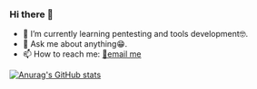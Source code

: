 ### Hi there 👋

<!--
**HackerBar-Sec/HackerBar-Sec** is a ✨ _special_ ✨ repository because its `README.md` (this file) appears on your GitHub profile.

Here are some ideas to get you started:
-->
- 🌱 I’m currently learning pentesting and tools development🤓.
- 💬 Ask me about anything😁.
- 📫 How to reach me: [📧email me](mailto:sg3599422@gmail.com?subject=[GitHub]%20Source%20profile)

[![Anurag's GitHub stats](https://github-readme-stats.vercel.app/api?username=HackerBar-Sec&show_icons=true&theme=tokyonight)](https://github.com/anuraghazra/github-readme-stats)
